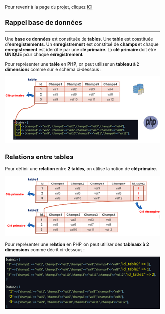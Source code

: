 Pour revenir à la page du projet, cliquez [ICI](../README.md)

## Rappel base de données

---

Une **base de données** est constituée de **tables**.
Une **table** est constituée d'**enregistrements**.
Un **enregistrement** est constitué de **champs** et chaque **enregistrement**
est identifié par une **clé primaire**.
La **clé primaire** doit être **UNIQUE** pour chaque **enregistrement**.

Pour représenter une **table** en **PHP**, on peut utiliser un **tableau à 2 dimensions** comme sur le schéma ci-dessous :

![schema1](./schema1.png)

## Relations entre tables

Pour définir une **relation** entre **2 tables**, on utilise la notion de **clé primaire**.

![schema2](./schema2.png)

Pour représenter une **relation** en PHP, on peut utiliser des **tableaux à 2 dimensions** comme décrit ci-dessous :

![schema3](./schema3.png)
